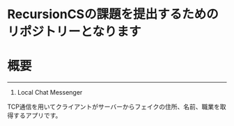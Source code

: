 # RecursionCSの課題を提出するためのリポジトリーとなります

# 概要
---

1. Local Chat Messenger

TCP通信を用いてクライアントがサーバーからフェイクの住所、名前、職業を取得するアプリです。


